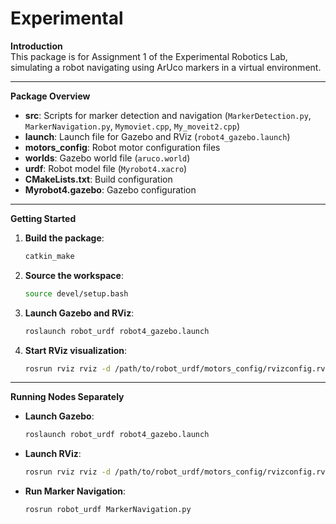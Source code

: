 # Experimental


**Introduction**  
This package is for Assignment 1 of the Experimental Robotics Lab, simulating a robot navigating using ArUco markers in a virtual environment.

---

**Package Overview**  
- **src**: Scripts for marker detection and navigation (`MarkerDetection.py`, `MarkerNavigation.py`, `Mymoviet.cpp`, `My_moveit2.cpp`)  
- **launch**: Launch file for Gazebo and RViz (`robot4_gazebo.launch`)  
- **motors_config**: Robot motor configuration files  
- **worlds**: Gazebo world file (`aruco.world`)  
- **urdf**: Robot model file (`Myrobot4.xacro`)  
- **CMakeLists.txt**: Build configuration  
- **Myrobot4.gazebo**: Gazebo configuration  

---

**Getting Started**  
1. **Build the package**:  
   ```bash
   catkin_make
   ```

2. **Source the workspace**:  
   ```bash
   source devel/setup.bash
   ```

3. **Launch Gazebo and RViz**:  
   ```bash
   roslaunch robot_urdf robot4_gazebo.launch
   ```

4. **Start RViz visualization**:  
   ```bash
   rosrun rviz rviz -d /path/to/robot_urdf/motors_config/rvizconfig.rviz
   ```

---

**Running Nodes Separately**  
- **Launch Gazebo**:  
   ```bash
   roslaunch robot_urdf robot4_gazebo.launch
   ```

- **Launch RViz**:  
   ```bash
   rosrun rviz rviz -d /path/to/robot_urdf/motors_config/rvizconfig.rviz
   ```

- **Run Marker Navigation**:  
   ```bash
   rosrun robot_urdf MarkerNavigation.py
   ```

